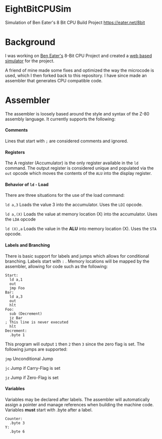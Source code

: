 # EightBitCPUSim
Simulation of Ben Eater's 8 Bit CPU Build Project https://eater.net/8bit

# Background
I was working on [Ben Eater's](https://eater.net) 8-Bit CPU Project and created a 
[web based simulator](https://itwasscience.com/posts/cpupostone/) for the project.

A friend of mine made some fixes and optimized the way the microcode is used, which I then forked back to this
repository. I have since made an assembler that generates CPU compatible code.

# Assembler
The assembler is loosely based around the style and syntax of the Z-80 assembly language. It currently supports the following:

#### Comments 
Lines that start with `;` are considered comments and ignored.

#### Registers
The A register (Accumulator) is the only register available in the `ld` command. The output register is considered 
unique and populated via the `out` opcode which moves the contents of the `ALU` into the display register.

#### Behavior of `ld` - Load
There are three situations for the use of the load command:

`ld a,3` Loads the value 3 into the accumulator. Uses the `LDI` opcode.

`ld a,(X)` Loads the value at memory location (X) into the accumulator. Uses the `LDA` opcode

`ld (X),a` Loads the value in the **ALU** into memory location (X). Uses the `STA` opcode.

#### Labels and Branching
There is basic support for labels and jumps which allows for conditional branching. Labels start with `:` . Memory
locations will be mapped by the assembler, allowing for code such as the following:
```
Start:
  ld a,1
  out
  jmp Foo
Bar:
  ld a,3
  out
  hlt
Foo:
  sub (Decrement)
  jz Bar
; This line is never executed
  hlt
Decrement:
  .byte 1
```
This program will output `1` then `2` then `3` since the zero flag is set. The following jumps are supported:

`jmp` Unconditional Jump

`jc` Jump if Carry-Flag is set

`jz` Jump if Zero-Flag is set

#### Variables
Variables may be declared after labels. The assembler will automatically assign a pointer and manage references when 
building the machine code. Variables **must** start with .byte after a label.

```
Counter:
  .byte 3
Y:
  .byte 6
```




